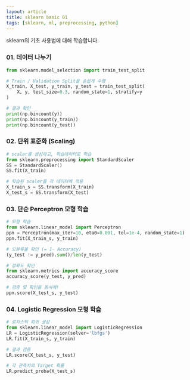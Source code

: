 ```yaml
---
layout: article
title: sklearn basic 01
tags: [sklearn, ml, preprocessing, python]
---
```


sklearn의 기초 사용법에 대해 학습합니다.

### 01. 데이터 나누기
```python
from sklearn.model_selection import train_test_split

# Train / Validation Split을 손쉽게 수행
X_train, X_test, y_train, y_test = train_test_split(
    X, y, test_size=0.3, random_state=1, stratify=y
)

# 결과 확인
print(np.bincount(y))
print(np.bincount(y_train))
print(np.bincount(y_test))
```

### 02. 단위 표준화 (Scaling)
```python
# scaler를 생성하고, 학습데이터로 학습
from sklearn.preprocessing import StandardScaler
SS = StandardScaler()
SS.fit(X_train)

# 학습된 scaler를 각 데이터에 적용
X_train_s = SS.transform(X_train)
X_test_s = SS.transform(X_test)
```

### 03. 단순 Perceptron 모형 학습
```python
# 모형 학습
from sklearn.linear_model import Perceptron
ppn = Perceptron(max_iter=10, eta0=0.001, tol=1e-4, random_state=1)
ppn.fit(X_train_s, y_train)

# 오분류율 확인 (= 1- Accuracy)
(y_test != y_pred).sum()/len(y_test)

# 정확도 확인
from sklearn.metrics import accuracy_score
accuracy_score(y_test, y_pred)

# 검증 및 확인을 동시에!
ppn.score(X_test_s, y_test)
```


### 04. Logistic Regression 모형 학습
```python
# 로지스틱 회귀 생성
from sklearn.linear_model import LogisticRegression
LR = LogisticRegression(solver='lbfgs')
LR.fit(X_train_s, y_train)

# 결과 검증
LR.score(X_test_s, y_test)

# 각 관측치의 Target 확률
LR.predict_proba(X_test_s)
```



